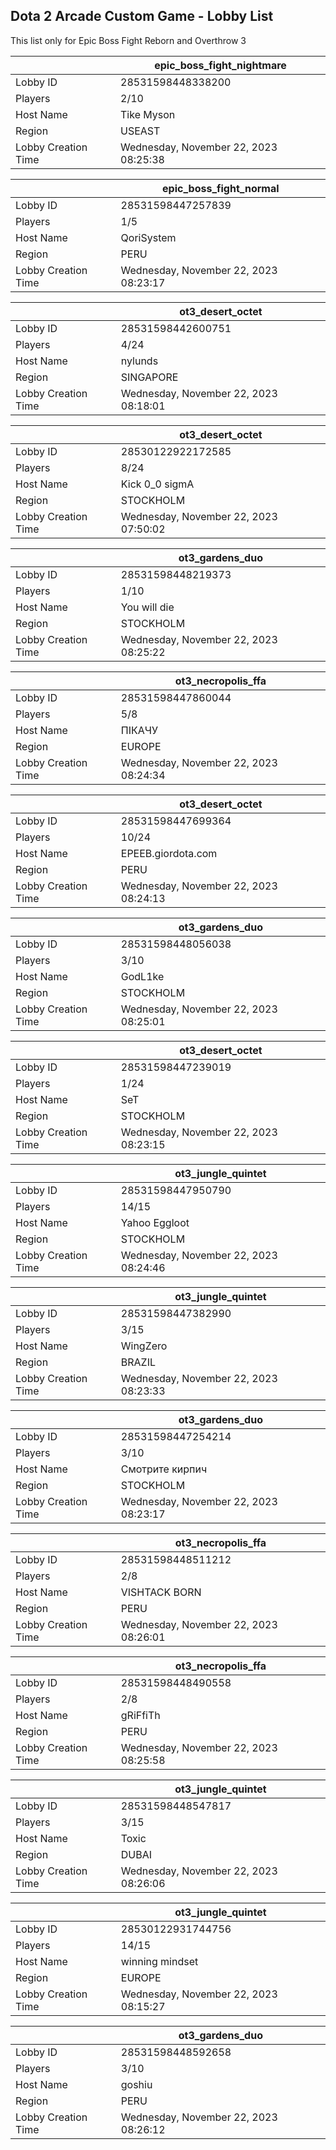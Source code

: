 ## Dota 2 Arcade Custom Game - Lobby List

This list only for Epic Boss Fight Reborn and Overthrow 3

|  | epic_boss_fight_nightmare |
| ------ | ------ |
| Lobby ID | 28531598448338200 |
| Players | 2/10 |
| Host Name | Tike Myson |
| Region | USEAST |
| Lobby Creation Time | Wednesday, November 22, 2023 08:25:38 |


|  | epic_boss_fight_normal |
| ------ | ------ |
| Lobby ID | 28531598447257839 |
| Players | 1/5 |
| Host Name | QoriSystem |
| Region | PERU |
| Lobby Creation Time | Wednesday, November 22, 2023 08:23:17 |


|  | ot3_desert_octet |
| ------ | ------ |
| Lobby ID | 28531598442600751 |
| Players | 4/24 |
| Host Name | nylunds |
| Region | SINGAPORE |
| Lobby Creation Time | Wednesday, November 22, 2023 08:18:01 |


|  | ot3_desert_octet |
| ------ | ------ |
| Lobby ID | 28530122922172585 |
| Players | 8/24 |
| Host Name | Kick 0_0 sigmA |
| Region | STOCKHOLM |
| Lobby Creation Time | Wednesday, November 22, 2023 07:50:02 |


|  | ot3_gardens_duo |
| ------ | ------ |
| Lobby ID | 28531598448219373 |
| Players | 1/10 |
| Host Name | You will die |
| Region | STOCKHOLM |
| Lobby Creation Time | Wednesday, November 22, 2023 08:25:22 |


|  | ot3_necropolis_ffa |
| ------ | ------ |
| Lobby ID | 28531598447860044 |
| Players | 5/8 |
| Host Name | ПІКАЧУ |
| Region | EUROPE |
| Lobby Creation Time | Wednesday, November 22, 2023 08:24:34 |


|  | ot3_desert_octet |
| ------ | ------ |
| Lobby ID | 28531598447699364 |
| Players | 10/24 |
| Host Name | EPEEB.giordota.com |
| Region | PERU |
| Lobby Creation Time | Wednesday, November 22, 2023 08:24:13 |


|  | ot3_gardens_duo |
| ------ | ------ |
| Lobby ID | 28531598448056038 |
| Players | 3/10 |
| Host Name | GodL1ke |
| Region | STOCKHOLM |
| Lobby Creation Time | Wednesday, November 22, 2023 08:25:01 |


|  | ot3_desert_octet |
| ------ | ------ |
| Lobby ID | 28531598447239019 |
| Players | 1/24 |
| Host Name | SeT |
| Region | STOCKHOLM |
| Lobby Creation Time | Wednesday, November 22, 2023 08:23:15 |


|  | ot3_jungle_quintet |
| ------ | ------ |
| Lobby ID | 28531598447950790 |
| Players | 14/15 |
| Host Name | Yahoo Eggloot |
| Region | STOCKHOLM |
| Lobby Creation Time | Wednesday, November 22, 2023 08:24:46 |


|  | ot3_jungle_quintet |
| ------ | ------ |
| Lobby ID | 28531598447382990 |
| Players | 3/15 |
| Host Name | WingZero |
| Region | BRAZIL |
| Lobby Creation Time | Wednesday, November 22, 2023 08:23:33 |


|  | ot3_gardens_duo |
| ------ | ------ |
| Lobby ID | 28531598447254214 |
| Players | 3/10 |
| Host Name | Смотрите кирпич |
| Region | STOCKHOLM |
| Lobby Creation Time | Wednesday, November 22, 2023 08:23:17 |


|  | ot3_necropolis_ffa |
| ------ | ------ |
| Lobby ID | 28531598448511212 |
| Players | 2/8 |
| Host Name | VISHTACK BORN |
| Region | PERU |
| Lobby Creation Time | Wednesday, November 22, 2023 08:26:01 |


|  | ot3_necropolis_ffa |
| ------ | ------ |
| Lobby ID | 28531598448490558 |
| Players | 2/8 |
| Host Name | gRiFfiTh |
| Region | PERU |
| Lobby Creation Time | Wednesday, November 22, 2023 08:25:58 |


|  | ot3_jungle_quintet |
| ------ | ------ |
| Lobby ID | 28531598448547817 |
| Players | 3/15 |
| Host Name | Toxic |
| Region | DUBAI |
| Lobby Creation Time | Wednesday, November 22, 2023 08:26:06 |


|  | ot3_jungle_quintet |
| ------ | ------ |
| Lobby ID | 28530122931744756 |
| Players | 14/15 |
| Host Name | winning mindset |
| Region | EUROPE |
| Lobby Creation Time | Wednesday, November 22, 2023 08:15:27 |


|  | ot3_gardens_duo |
| ------ | ------ |
| Lobby ID | 28531598448592658 |
| Players | 3/10 |
| Host Name | goshiu |
| Region | PERU |
| Lobby Creation Time | Wednesday, November 22, 2023 08:26:12 |


